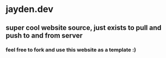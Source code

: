 # jayden.dev

## super cool website source, just exists to pull and push to and from server

### feel free to fork and use this website as a template :)
